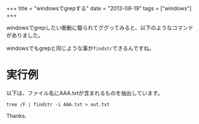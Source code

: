 +++
title = "windowsでgrepする"
date = "2013-08-19"
tags = ["windows"]
+++

windowsでgrepしたい衝動に駆られてググってみると、以下のようなコマンドがありました。

<!--more-->

windowsでもgrepと同じような事が`findstr`できるんですね。

# 実行例
以下は、ファイル名にAAA.txtが含まれるものを抽出しています。

```
tree /F | findstr -i AAA.txt > out.txt
```

Thanks.
